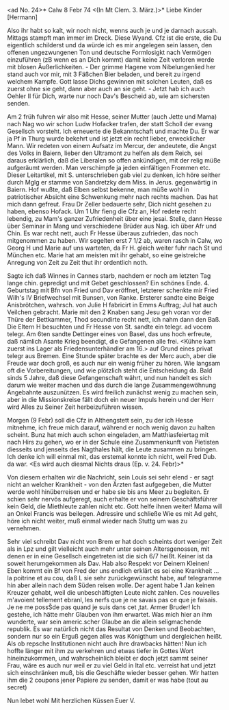 <ad No. 24>* Calw 8 Febr 74
 <(In Mt Clem. 3. März.)>*
Liebe Kinder [Hermann]

Also ihr habt so kalt, wir noch nicht, wenns auch je und je darnach aussah. Mittags stampft man immer im Dreck. Diese Wyand. Cfz ist die erste, die Du eigentlich schilderst und da würde ich es mir angelegen sein lassen, den offenen ungezwungenen Ton und deutsche Formlosigkt nach Vermögen einzuführen (zB wenn es an Dich kommt) damit keine Zeit verloren werde mit blosen Äußerlichkeiten. - Der grimme Hagene vom Nibelungenlied her stand auch vor mir, mit 3 Fäßchen Bier beladen, und bereit zu irgend welchem Kampfe. Gott lasse Dichs gewinnen mit solchen Leuten, daß es zuerst ohne sie geht, dann aber auch an sie geht. - Jetzt hab ich auch Oehler II für Dich, warte nur noch Dav's Bescheid ab, wie am sichersten senden.

Am 2 früh fuhren wir also mit Hesse, seiner Mutter (auch Jette und Mama) nach Nag wo wir schon Ludw Hofacker trafen, der statt Scholl der evang Gesellsch vorsteht. Ich erneuerte die Bekanntschaft und machte Du. Er war ja Pf in Thurg wurde bekehrt und ist jetzt ein recht lieber, erwecklicher Mann. Wir redeten von einem Aufsatz im Mercur, der andeutete, die Angst des Volks in Baiern, lieber den Ultramont zu helfen als dem Reich, sei daraus erklärlich, daß die Liberalen so offen ankündigen, mit der relig müße aufgeräumt werden. Man verschimpfe ja jeden einfältigen Frommen etc. Dieser Leitartikel, mit S. unterschrieben gab viel zu denken, ich höre seither durch Mglg er stamme von Sandretzky dem Miss. in Jerus. gegenwärtig in Baiern. Hof wußte, daß Elben selbst bekenne, man müße wohl in patriotischer Absicht eine Schwenkung mehr nach rechts machen. Das hat mich dann gefreut. Frau Dr Zeller bedauerte sehr, Dich nicht gesehen zu haben, ebenso Hofack. Um 1 Uhr fieng die Cfz an, Hof redete recht lebendig, zu Mam's ganzer Zufriedenheit über eine jesai. Stelle, dann Hesse über Seminar in Mang und verschiedene Brüder aus Nag. ich über Afr und Chin. Es war recht nett, auch Fr Hesse überaus zufrieden, das noch mitgenommen zu haben. Wir segelten erst 7 1/2 ab, waren rasch in Calw, wo Georg H und Marie auf uns warteten, da Fr H. gleich weiter fuhr nach St und München etc. Marie hat am meisten mit ihr gehabt, so eine geistreiche Anregung von Zeit zu Zeit thut ihr ordentlich noth.

Sagte ich daß Winnes in Cannes starb, nachdem er noch am letzten Tag lange chin. gepredigt und mit Gebet geschlossen? Ein schönes Ende. 
4. Geburtstag mit Bfn von Fried und Dav eröffnet, letzterer schenkte mir Fried Wilh's IV Briefwechsel mit Bunsen, von Ranke. Ersterer sandte eine Beige Anisbrötchen, wahrsch. von Julie H fabricirt in Emms Auftrag; Jul hat auch Veilchen gebracht. Marie mit den 2 Knaben sang Jesu geh voran vor der Thüre der Bettkammer, Thod secundirte recht nett, ich nahm dann den Baß. Die Eltern H besuchten und Fr Hesse von St. sandte ein telegr. 
ad vocem telegr. Am 6ten sandte Dettinger eines von Basel, das uns hoch erfreute, daß nämlich Asante Krieg beendigt, die Gefangenen alle frei. <Kühne kam zuerst ins Lager als Friedensunterhändler am 16.> auf Grund eines privat telegr aus Bremen. Eine Stunde später brachte es der Merc auch, aber die Freude war doch groß, es auch nur ein wenig früher zu hören. Wie langsam oft die Vorbereitungen, und wie plötzlich steht die Entscheidung da. Bald sinds 5 Jahre, daß diese Gefangenschaft währt, und nun handelt es sich darum wie weiter machen und das durch die lange Zusammengewöhnung Angebahnte auszunützen. Es wird freilich zunächst wenig zu machen sein, aber in die Missionskreise fällt doch ein neuer Impuls herein und der Herr wird Alles zu Seiner Zeit herbeizuführen wissen.

Morgen (9 Febr) soll die Cfz in Althengstett sein, zu der ich Hesse mitnehme, ich freue mich darauf, während er noch wenig davon zu halten scheint. Bunz hat mich auch schon eingeladen, am Matthiasfeiertag mit nach Hirs zu gehen, wo er in der Schule eine Zusammenkunft von Pietisten diesseits und jenseits des Nagthales hält, die Leute zusammen zu bringen. Ich denke ich will einmal mit, das erstemal konnte ich nicht, weil Fred Dub. da war. <Es wird auch diesmal Nichts draus (Ep. v. 24. Febr)>*

Von diesem erhalten wir die Nachricht, sein Louis sei sehr elend - er sagt nicht an welcher Krankheit - von den Ärzten fast aufgegeben, die Mutter werde wohl hinüberreisen und er habe sie bis ans Meer zu begleiten. Er schien sehr nervös aufgeregt, auch erhalte er von seinem Geschäftsführer kein Geld, die Miethleute zahlen nicht etc. Gott helfe ihnen weiter! 
Mama will an Onkel Francis was beilegen. Adressire und schließe Wie es mit Ad geht, höre ich nicht weiter, muß einmal wieder nach Stuttg um was zu vernehmen.

Sehr viel schreibt Dav nicht von Brem er hat doch scheints dort weniger Zeit als in Lpz und gilt vielleicht auch mehr unter seinen Altersgenossen, mit denen er in eine Gesellsch eingetreten ist die sich 6/7 heißt. Keiner ist da soweit herumgekommen als Dav. Hab also Respekt vor Deinem Kleinen! 
Eben kommt ein Bf von Fred der uns endlich erklärt es sei eine Krankheit … la poitrine et au cou, daß L sie sehr zurückgewünscht habe, auf telegramme hin aber allein nach dem Süden reisen wolle. Der agent habe 1 Jan keinen Kreuzer gehabt, weil die unbeschäftigten Leute nicht zahlen. Ces nouvelles m'avoient tellement ebranl‚ les nerfs que je ne savais pas ce que je faisais. Je ne me possŠde pas quand je suis dans cet ‚tat. Armer Bruder! Ich gestehe, ich hätte mehr Glauben von ihm erwartet. Was mich hier an ihm wunderte, war sein americ.scher Glaube an die allein seligmachende republik. Es war natürlich nicht das Resultat von Denken und Beobachten, sondern nur so ein Erguß gegen alles was Königthum und dergleichen heißt. Als ob repsche Institutionen nicht auch ihre drawbacks hätten! Nun ich hoffte länger mit ihm zu verkehren und etwas tiefer in Gottes Wort hineinzukommen, und wahrscheinlich bleibt er doch jetzt sammt seiner Frau, wäre es auch nur weil er zu viel Geld in Ital etc. verreist hat und jetzt sich einschränken muß, bis die Geschäfte wieder besser gehen. Wir hatten ihm die 2 coupons jener Papiere zu senden, damit er was habe (tout au secret)

Nun lebet wohl Mit herzlichen Küssen
 Euer V.
